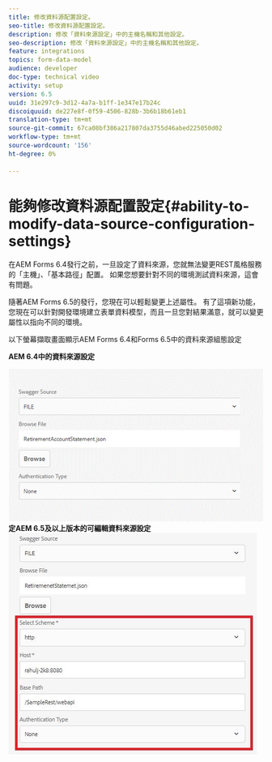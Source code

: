 ```yaml
---
title: 修改資料源配置設定。
seo-title: 修改資料源配置設定。
description: 修改「資料來源設定」中的主機名稱和其他設定。
seo-description: 修改「資料來源設定」中的主機名稱和其他設定。
feature: integrations
topics: form-data-model
audience: developer
doc-type: technical video
activity: setup
version: 6.5
uuid: 31e297c9-3d12-4a7a-b1ff-1e347e17b24c
discoiquuid: de227e8f-0f59-4506-828b-3b6b18b61eb1
translation-type: tm+mt
source-git-commit: 67ca08bf386a217807da3755d46abed225050d02
workflow-type: tm+mt
source-wordcount: '156'
ht-degree: 0%

---
```



# 能夠修改資料源配置設定{#ability-to-modify-data-source-configuration-settings}

在AEM Forms 6.4發行之前，一旦設定了資料來源，您就無法變更REST風格服務的「主機」、「基本路徑」配置。 如果您想要針對不同的環境測試資料來源，這會有問題。

隨著AEM Forms 6.5的發行，您現在可以輕鬆變更上述屬性。 有了這項新功能，您現在可以針對開發環境建立表單資料模型，而且一旦您對結果滿意，就可以變更屬性以指向不同的環境。

以下螢幕擷取畫面顯示AEM Forms 6.4和Forms 6.5中的資料來源組態設定

**AEM 6.4中的資料來源設定**

![64DataSource設](assets/64release.gif)
**定AEM 6.5及以上版本的可編輯資料來源設定**
![65DataSource設定](assets/modifiabledatasource.jfif)

